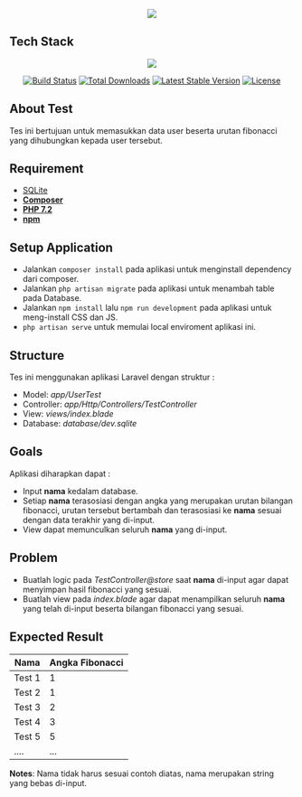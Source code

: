 <p align="center"><a href="https://www.erloom.id"><img src="https://www.erloom.id/img/erloom.png"></a></p>

## Tech Stack

<p align="center"><a href="https://laravel.com/"><img src="https://laravel.com/assets/img/components/logo-laravel.svg"></a></p>

<p align="center">
<a href="https://travis-ci.org/laravel/framework"><img src="https://travis-ci.org/laravel/framework.svg" alt="Build Status"></a>
<a href="https://packagist.org/packages/laravel/framework"><img src="https://poser.pugx.org/laravel/framework/d/total.svg" alt="Total Downloads"></a>
<a href="https://packagist.org/packages/laravel/framework"><img src="https://poser.pugx.org/laravel/framework/v/stable.svg" alt="Latest Stable Version"></a>
<a href="https://packagist.org/packages/laravel/framework"><img src="https://poser.pugx.org/laravel/framework/license.svg" alt="License"></a>
</p>

## About Test

Tes ini bertujuan untuk memasukkan data user beserta urutan fibonacci yang dihubungkan kepada user tersebut.

## Requirement

- [SQLite](https://www.sqlite.org/index.html)
- **[Composer](https://getcomposer.org/)**
- **[PHP 7.2](https://www.php.net/downloads.php)**
- **[npm](https://www.npmjs.com/get-npm)**

## Setup Application

- Jalankan `composer install` pada aplikasi untuk menginstall dependency dari composer.
- Jalankan `php artisan migrate` pada aplikasi untuk menambah table pada Database.
- Jalankan `npm install` lalu `npm run development` pada aplikasi untuk meng-install CSS dan JS.
- `php artisan serve` untuk memulai local enviroment aplikasi ini.

## Structure

Tes ini menggunakan aplikasi Laravel dengan struktur :

- Model: *app/UserTest*
- Controller: *app/Http/Controllers/TestController*
- View: *views/index.blade*
- Database: *database/dev.sqlite*

## Goals

Aplikasi diharapkan dapat :

- Input **nama** kedalam database.
- Setiap **nama** terasosiasi dengan angka yang merupakan urutan bilangan fibonacci, urutan tersebut bertambah dan terasosiasi ke **nama** sesuai dengan data terakhir yang di-input.
- View dapat memunculkan seluruh **nama** yang di-input.

## Problem

- Buatlah logic pada *TestController@store* saat **nama** di-input agar dapat menyimpan hasil fibonacci yang sesuai.
- Buatlah view pada *index.blade* agar dapat menampilkan seluruh **nama** yang telah di-input beserta bilangan fibonacci yang sesuai.

## Expected Result

| Nama | Angka Fibonacci |
| ------ | ------ |
| Test 1 | 1 |
| Test 2 | 1 | 
| Test 3 | 2 | 
| Test 4 | 3 | 
| Test 5 | 5 | 
| .... | ... | 

**Notes**: Nama tidak harus sesuai contoh diatas, nama merupakan string yang bebas di-input.